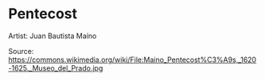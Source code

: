 # Pentecost

Artist: Juan Bautista Maíno

Source: <https://commons.wikimedia.org/wiki/File:Maino_Pentecost%C3%A9s,_1620-1625._Museo_del_Prado.jpg>